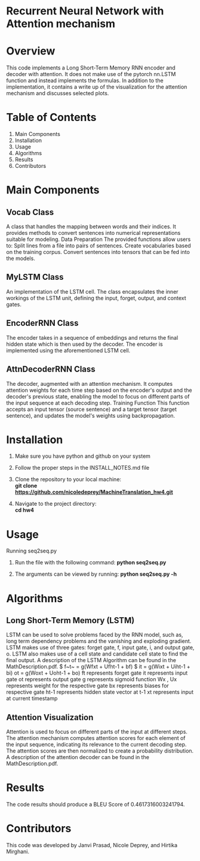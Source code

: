 # Recurrent Neural Network with Attention mechanism
# Overview
This code implements a Long Short-Term Memory RNN encoder and decoder with attention. It does not make use of the pytorch nn.LSTM function and instead implements the formulas. In addition to the implementation, it contains a write up of the visualization for the attention mechanism and discusses selected plots.

# Table of Contents
1. Main Components 
2. Installation
3. Usage
4. Algorithms
5. Results
6. Contributors


# Main Components
## Vocab Class
A class that handles the mapping between words and their indices. It provides methods to convert sentences into numerical representations suitable for modeling.
Data Preparation
The provided functions allow users to:
Split lines from a file into pairs of sentences.
Create vocabularies based on the training corpus.
Convert sentences into tensors that can be fed into the models.

## MyLSTM Class
An implementation of the LSTM cell. The class encapsulates the inner workings of the LSTM unit, defining the input, forget, output, and context gates.

## EncoderRNN Class
The encoder takes in a sequence of embeddings and returns the final hidden state which is then used by the decoder. The encoder is implemented using the aforementioned LSTM cell.

## AttnDecoderRNN Class
The decoder, augmented with an attention mechanism. It computes attention weights for each time step based on the encoder's output and the decoder's previous state, enabling the model to focus on different parts of the input sequence at each decoding step.
Training Function
This function accepts an input tensor (source sentence) and a target tensor (target sentence), and updates the model's weights using backpropagation.



# Installation
1. Make sure you have python and github on your system

2. Follow the proper steps in the INSTALL_NOTES.md file

3. Clone the repository to your local machine:  
   **git clone https://github.com/nicoledeprey/MachineTranslation_hw4.git**

4. Navigate to the project directory:  
**cd hw4**


# Usage
Running seq2seq.py


1. Run the file with the following command:
**python seq2seq.py**

2. The arguments can be viewed by running:
**python seq2seq.py -h**


# Algorithms
## Long Short-Term Memory (LSTM)  
LSTM can be used to solve problems faced by the RNN model, such as, long term dependency problems and the vanishing and exploding gradient. LSTM makes use of three gates: forget gate, f, input gate, i, and output gate, o. LSTM also makes use of a cell state and candidate cell state to find the final output. A description of the LSTM Algorithm can be found in the MathDescription.pdf.
$ f~t~ = g(Wfxt + Ufht-1 + bf) $
it = g(Wixt + Uiht-1 + bi)
ot = g(Woxt + Uoht-1 + bo)
ft  represents forget gate
it  represents input gate
ot  represents output gate
g  represents sigmoid function
Wx , Ux  represents weight for the respective gate
bx  represents biases for respective gate
ht-1  represents hidden state vector at t-1 
xt  represents input at current timestamp

## Attention Visualization  
Attention is used to focus on different parts of the input at different steps. The attention mechanism computes attention scores for each element of the input sequence, indicating its relevance to the current decoding step. The attention scores are then normalized to create a probability distribution. A description of the attention decoder can be found in the MathDescription.pdf.

# Results
The code results should produce a BLEU Score of 0.4617316003241794.

# Contributors
This code was developed by Janvi Prasad, Nicole Deprey, and Hirtika Mirghani.
